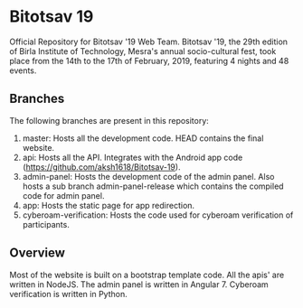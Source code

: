 # Bitotsav 19

Official Repository for Bitotsav '19 Web Team. Bitotsav '19, the 29th edition of Birla Institute of Technology, Mesra's annual socio-cultural fest, took place from the 14th to the 17th of February, 2019, featuring 4 nights and 48 events. 

## Branches

The following branches are present in this repository:

1. master: Hosts all the development code. HEAD contains the final website.
2. api: Hosts all the API. Integrates with the Android app code (https://github.com/aksh1618/Bitotsav-19).
3. admin-panel: Hosts the development code of the admin panel. Also hosts a sub branch admin-panel-release which contains the compiled code for admin panel.
4. app: Hosts the static page for app redirection.
5. cyberoam-verification: Hosts the code used for cyberoam verification of participants.

## Overview

Most of the website is built on a bootstrap template code. All the apis' are written in NodeJS. The admin panel is written in Angular 7. Cyberoam verification is written in Python.
